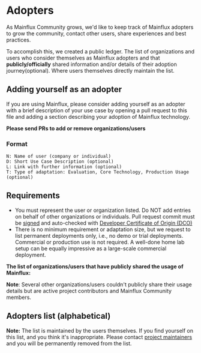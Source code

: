 # Adopters

As Mainflux Community grows, we'd like to keep track of Mainflux adopters to grow the community, contact other users, share experiences and best practices.

To accomplish this, we created a public ledger. The list of organizations and users who consider themselves as Mainflux adopters and that **publicly/officially** shared information and/or details of their adoption journey(optional).
Where users themselves directly maintain the list.

## Adding yourself as an adopter
If you are using Mainflux, please consider adding yourself as an adopter with a brief description of your use case by opening a pull request to this file and adding a section describing your adoption of Mainflux technology.

**Please send PRs to add or remove organizations/users**

### Format

```
N: Name of user (company or individual)
D: Short Use Case Description (optional)
L: Link with further information (optional)
T: Type of adaptation: Evaluation, Core Technology, Production Usage (optional)
```

## Requirements
* You must represent the user or organization listed. Do NOT add entries on behalf of other organizations or individuals.
Pull request commit must be [signed](https://docs.github.com/en/github/authenticating-to-github/signing-commits) and auto-checked with [ Developer Certificate of Origin (DCO)](https://probot.github.io/apps/dco/)
* There is no minimum requirement or adaptation size, but we request to list permanent deployments only, i.e., no demo or trial deployments. Commercial or production use is not required. A well-done home lab setup can be equally impressive as a large-scale commercial deployment.


**The list of organizations/users that have publicly shared the usage of Mainflux:**

**Note**: Several other organizations/users couldn't publicly share their usage details but are active project contributors and Mainflux Community members.


## Adopters list (alphabetical)


**Note:** The list is maintained by the users themselves. If you find yourself on this list, and you think it's inappropriate. Please contact [project maintainers](https://git.willowglen.ca/sq/third-party/mainflux/blob/master/MAINTAINERS) and you will be permanently removed from the list.
